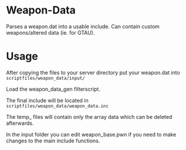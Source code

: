 # Weapon-Data
Parses a weapon.dat into a usable include. Can contain custom weapons/altered data (ie. for GTAU).

# Usage
After copying the files to your server directory put your weapon.dat into ```scriptfiles/weapon_data/input/```

Load the weapon_data_gen filterscript.

The final include will be located in ```scriptfiles/weapon_data/weapon_data.inc```

The temp_ files will contain only the array data which can be deleted afterwards.

In the input folder you can edit weapon_base.pwn if you need to make changes to the main include functions.
